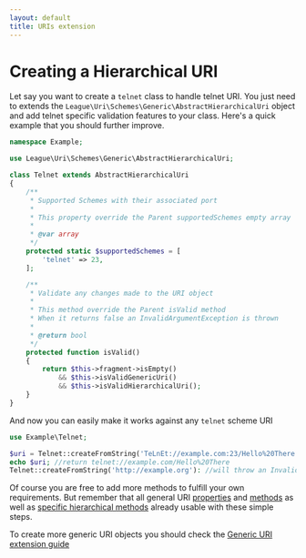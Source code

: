 ```yaml
---
layout: default
title: URIs extension
---
```


# Creating a Hierarchical URI

Let say you want to create a `telnet` class to handle telnet URI. You just need to extends the <code>League\Uri\Schemes\Generic\AbstractHierarchicalUri</code> object and add telnet specific validation features to your class. Here's a quick example that you should further improve.

~~~php
namespace Example;

use League\Uri\Schemes\Generic\AbstractHierarchicalUri;

class Telnet extends AbstractHierarchicalUri
{
    /**
     * Supported Schemes with their associated port
     *
     * This property override the Parent supportedSchemes empty array
     *
     * @var array
     */
    protected static $supportedSchemes = [
        'telnet' => 23,
    ];

    /**
     * Validate any changes made to the URI object
     *
     * This method override the Parent isValid method
     * When it returns false an InvalidArgumentException is thrown
     *
     * @return bool
     */
    protected function isValid()
    {
        return $this->fragment->isEmpty()
            && $this->isValidGenericUri()
            && $this->isValidHierarchicalUri();
    }
}
~~~

And now you can easily make it works against any `telnet` scheme URI

~~~php
use Example\Telnet;

$uri = Telnet::createFromString('TeLnEt://example.com:23/Hello%20There'):
echo $uri; //return telnet://example.com/Hello%20There
Telnet::createFromString('http://example.org'): //will throw an InvalidArgumentException
~~~

Of course you are free to add more methods to fulfill your own requirements. But remember that all general URI [properties](/4.0/uri/properties/) and [methods](/4.0/uri/manipulation/) as well as [specific hierarchical methods](/4.0/uri/hierarchical/manipulation/) already usable with these simple steps.

To create more generic URI objects you should check the [Generic URI extension guide](/4.0/uri/generic/extension/)
